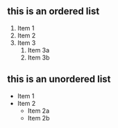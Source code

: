 ## this is an ordered list
1. Item 1
2. Item 2
3. Item 3
   1. Item 3a
   2. Item 3b

## this is an unordered list
* Item 1
* Item 2
  * Item 2a
  * Item 2b
